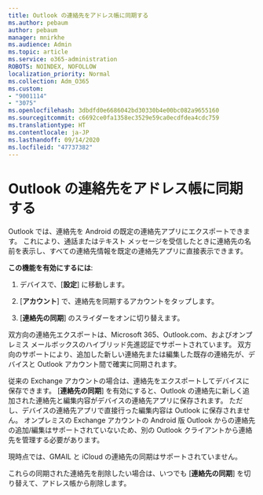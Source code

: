 ```yaml
---
title: Outlook の連絡先をアドレス帳に同期する
ms.author: pebaum
author: pebaum
manager: mnirkhe
ms.audience: Admin
ms.topic: article
ms.service: o365-administration
ROBOTS: NOINDEX, NOFOLLOW
localization_priority: Normal
ms.collection: Adm_O365
ms.custom:
- "9001114"
- "3075"
ms.openlocfilehash: 3dbdfd0e6686042bd30330b4e00bc082a9655160
ms.sourcegitcommit: c6692ce0fa1358ec3529e59ca0ecdfdea4cdc759
ms.translationtype: HT
ms.contentlocale: ja-JP
ms.lasthandoff: 09/14/2020
ms.locfileid: "47737382"
---
```

# <a name="sync-my-outlook-contacts-to-my-address-book"></a>Outlook の連絡先をアドレス帳に同期する

Outlook では、連絡先を Android の既定の連絡先アプリにエクスポートできます。 これにより、通話またはテキスト メッセージを受信したときに連絡先の名前を表示し、すべての連絡先情報を既定の連絡先アプリに直接表示できます。
 
**この機能を有効にするには**:
 
1. デバイスで、[**設定**] に移動します。

2. [**アカウント**] で、連絡先を同期するアカウントをタップします。

3. [**連絡先の同期**] のスライダーをオンに切り替えます。
 
双方向の連絡先エクスポートは、Microsoft 365、Outlook.com、およびオンプレミス メールボックスのハイブリッド先進認証でサポートされています。 双方向のサポートにより、追加した新しい連絡先または編集した既存の連絡先が、デバイスと Outlook アカウント間で確実に同期されます。
 
従来の Exchange アカウントの場合は、連絡先をエクスポートしてデバイスに保存できます。 [**連絡先の同期**] を有効にすると、Outlook の連絡先に新しく追加された連絡先と編集内容がデバイスの連絡先アプリに保存されます。 ただし、デバイスの連絡先アプリで直接行った編集内容は Outlook に保存されません。 オンプレミスの Exchange アカウントの Android 版 Outlook からの連絡先の追加/編集はサポートされていないため、別の Outlook クライアントから連絡先を管理する必要があります。
 
現時点では、GMAIL と iCloud の連絡先の同期はサポートされていません。
 
これらの同期された連絡先を削除したい場合は、いつでも [**連絡先の同期**] を切り替えて、アドレス帳から削除します。
